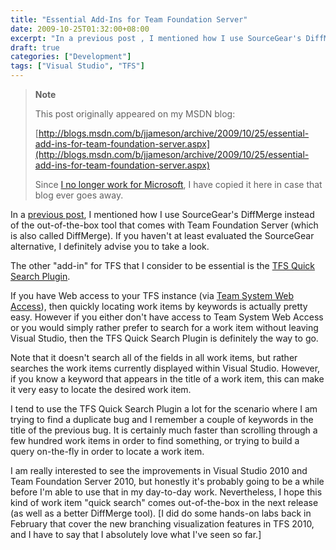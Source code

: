 ```yaml
---
title: "Essential Add-Ins for Team Foundation Server"
date: 2009-10-25T01:32:00+08:00
excerpt: "In a previous post , I mentioned how I use SourceGear's DiffMerge instead of the out-of-the-box tool that comes with Team Foundation Server (which is also called DiffMerge). If you haven't at least evaluated the SourceGear alternative, I definitely advise..."
draft: true
categories: ["Development"]
tags: ["Visual Studio", "TFS"]
---
```


> **Note**
>
> This post originally appeared on my MSDN blog:
>
> [http://blogs.msdn.com/b/jjameson/archive/2009/10/25/essential-add-ins-for-team-foundation-server.aspx](http://blogs.msdn.com/b/jjameson/archive/2009/10/25/essential-add-ins-for-team-foundation-server.aspx)
>
> Since [I no longer work for Microsoft](/blog/jjameson/2011/09/02/last-day-with-microsoft), I have copied it here in case that blog ever goes away.

In a [previous post](/blog/jjameson/2009/03/24/diffmerge-a-better-differencing-tool), I mentioned how I use SourceGear's DiffMerge instead of the out-of-the-box tool that comes with Team Foundation Server (which is also called DiffMerge). If you haven't at least evaluated the SourceGear alternative, I definitely advise you to take a look.

The other "add-in" for TFS that I consider to be essential is the [TFS Quick Search Plugin](http://www.acorns.com.au/projects/vsaddins/).

If you have Web access to your TFS instance (via [Team System Web Access](http://msdn.microsoft.com/en-us/teamsystem/bb980951.aspx)), then quickly locating work items by keywords is actually pretty easy. However if you either don't have access to Team System Web Access or you would simply rather prefer to search for a work item without leaving Visual Studio, then the TFS Quick Search Plugin is definitely the way to go.

Note that it doesn't search all of the fields in all work items, but rather searches the work items currently displayed within Visual Studio. However, if you know a keyword that appears in the title of a work item, this can make it very easy to locate the desired work item.

I tend to use the TFS Quick Search Plugin a lot for the scenario where I am trying to find a duplicate bug and I remember a couple of keywords in the title of the previous bug. It is certainly much faster than scrolling through a few hundred work items in order to find something, or trying to build a query on-the-fly in order to locate a work item.

I am really interested to see the improvements in Visual Studio 2010 and Team Foundation Server 2010, but honestly it's probably going to be a while before I'm able to use that in my day-to-day work. Nevertheless, I hope this kind of work item "quick search" comes out-of-the-box in the next release (as well as a better DiffMerge tool). [I did do some hands-on labs back in February that cover the new branching visualization features in TFS 2010, and I have to say that I absolutely love what I've seen so far.]

